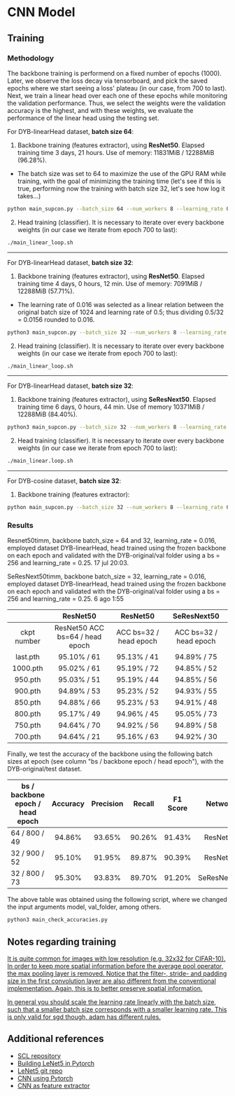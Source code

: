 # CNN Model

## Training

### Methodology

The backbone training is performend on a fixed number of epochs (1000). Later, we observe the loss decay via tensorboard, and pick the saved epochs where we start seeing a loss' plateau (in our case, from 700 to last). Next, we train a linear head over each one of these epochs while monitoring the validation performance. Thus, we select the weights were the validation accuracy is the highest, and with these weights, we evaluate the performance of the linear head using the testing set.

For DYB-linearHead dataset, **batch size 64**:

1. Backbone training (features extractor), using **ResNet50**. Elapsed training time 3 days, 21 hours. Use of memory: 11831MiB / 12288MiB (96.28%).
- The batch size was set to 64 to maximize the use of the GPU RAM while training, with the goal of minimizing the training time (let's see if this is true, performing now the training with batch size 32, let's see how log it takes...)

```bash
python main_supcon.py --batch_size 64 --num_workers 8 --learning_rate 0.016 --lr_decay_epochs 10 --temp 0.07 --cosine --mean "0.0418, 0.0353, 0.0409" --std "0.0956, 0.0911, 0.0769" --dataset path --data_folder /home/dsosatr/tesis/DYB-linearHead/train/ --size 224
```

2. Head training (classifier). It is necessary to iterate over every backbone weights (in our case we iterate from epoch 700 to last):

```bash
./main_linear_loop.sh
```

---

For DYB-linearHead dataset, **batch size 32**:

1. Backbone training (features extractor), using **ResNet50**. Elapsed training time 4 days, 0 hours, 12 min. Use of memory: 7091MiB / 12288MiB (57.71%).

- The learning rate of 0.016 was selected as a linear relation between the original batch size of 1024 and learning rate of 0.5; thus dividing 0.5/32 = 0.0156 rounded to 0.016. 

```bash
python3 main_supcon.py --batch_size 32 --num_workers 8 --learning_rate 0.016 --lr_decay_epochs 10 --temp 0.07 --cosine --mean "0.0418, 0.0353, 0.0409" --std "0.0956, 0.0911, 0.0769" --dataset path --data_folder /home/dsosatr/tesis/DYB-linearHead/train/ --size 224
```

2. Head training (classifier). It is necessary to iterate over every backbone weights (in our case we iterate from epoch 700 to last):

```bash
./main_linear_loop.sh
```

---

For DYB-linearHead dataset, **batch size 32**:

1. Backbone training (features extractor), using **SeResNext50**. Elapsed training time 6 days, 0 hours, 44 min. Use of memory 10371MiB / 12288MiB (84.40%).

```bash
python3 main_supcon.py --batch_size 32 --num_workers 8 --learning_rate 0.016 --lr_decay_epochs 10 --temp 0.07 --cosine --mean "0.0418, 0.0353, 0.0409" --std "0.0956, 0.0911, 0.0769" --dataset path --data_folder /home/dsosatr/tesis/DYB-linearHead/train/ --size 224
```

2. Head training (classifier). It is necessary to iterate over every backbone weights (in our case we iterate from epoch 700 to last):

```bash
./main_linear.loop.sh
```

--- 

For DYB-cosine dataset, **batch size 32**:

1. Backbone training (features extractor):
```bash
python main_supcon.py --batch_size 32 --num_workers 8 --learning_rate 0.016 --lr_decay_epochs 10 --temp 0.07 --cosine --mean "0.0419, 0.0355, 0.0410" --std "0.0959, 0.0913, 0.0771" --dataset path --data_folder /home/dsosatr/tesis/DYB-original/train/ --size 224
```

### Results

Resnet50timm, backbone batch_size = 64 and 32, learning_rate = 0.016, employed dataset DYB-linearHead, head trained using the frozen backbone on each epoch and validated with the DYB-original/val folder using a bs = 256 and learning_rate = 0.25. 17 jul 20:03.

SeResNext50timm, backbone batch_size = 32, learning_rate = 0.016, employed dataset DYB-linearHead, head trained using the frozen backbone on each epoch and validated with the DYB-original/val folder using a bs = 256 and learning_rate = 0.25. 6 ago 1:55

| | ResNet50 | ResNet50 | SeResNext50 |
| :-----------: | :----------------------: | :-----: | :-----: |
| ckpt number | ResNet50 ACC bs=64 / head epoch | ACC bs=32 / head epoch | ACC bs=32 / head epoch|
| last.pth    | 95.10% / 61   | 95.13% / 41 | 94.89% / 75 |
| 1000.pth    | 95.02% / 61   | 95.19% / 72 | 94.85% / 52 |
| 950.pth     | 95.03% / 51   | 95.19% / 44 | 94.85% / 56 |
| 900.pth     | 94.89% / 53   | 95.23% / 52 | 94.93% / 55 |
| 850.pth     | 94.88% / 66   | 95.23% / 53 | 94.91% / 48 |
| 800.pth     | 95.17% / 49   | 94.96% / 45 | 95.05% / 73 |
| 750.pth     | 94.64% / 70   | 94.92% / 56 | 94.89% / 58 |
| 700.pth     | 94.64% / 21   | 95.16% / 63 | 94.92% / 30 |

Finally, we test the accuracy of the backbone using the following batch sizes at epoch (see column "bs / backbone epoch / head epoch"), with the DYB-original/test dataset.

| bs / backbone epoch / head epoch | Accuracy | Precision | Recall | F1 Score | Network |
| ------------- | :------: | :-------: | :----: | :------: | :---: |
| 64 / 800 / 49 | 94.86%   | 93.65%    | 90.26% | 91.43%   | ResNet50|
| 32 / 900 / 52 | 95.10%   | 91.95%    | 89.87% | 90.39%   | ResNet50|
| 32 / 800 / 73 | 95.30%   | 93.83%    | 89.70% | 91.20%   | SeResNext50|

The above table was obtained using the following script, where we changed the input arguments model, val_folder, among others.
```bash
python3 main_check_accuracies.py
```

## Notes regarding training

[It is quite common for images with low resolution (e.g. 32x32 for CIFAR-10). In order to keep more spatial information before the average pool operator, the max pooling layer is removed. Notice that the filter-, stride- and padding size in the first convolution layer are also different from the conventional implementation. Again, this is to better preserve spatial information.](https://github.com/wvangansbeke/Unsupervised-Classification/issues/74)

[In general you should scale the learning rate linearly with the batch size, such that a smaller batch size corresponds with a smaller learning rate. This is only valid for sgd though, adam has different rules.](https://github.com/wvangansbeke/Unsupervised-Classification/issues/26)

## Additional references
- [SCL repository](https://github.com/HobbitLong/SupContrast)
- [Building LeNet5 in Pytorch](https://youtu.be/0TtYx_XaXjA?si=rX2Pzy1NJQ5G0ZRU)
- [LeNet5 git repo](https://github.com/maciejbalawejder/Deep-Learning-Collection/tree/main/ConvNets/LeNet)
- [CNN using Pytorch](https://medium.com/nerd-for-tech/convolution-neural-network-in-pytorch-81023e7de5b9)
- [CNN as feature extractor](cnn_theory.md)